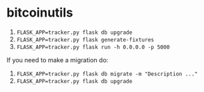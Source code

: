 # bitcoinutils

1. `FLASK_APP=tracker.py flask db upgrade`
2. `FLASK_APP=tracker.py flask generate-fixtures`
3. `FLASK_APP=tracker.py flask run -h 0.0.0.0 -p 5000`

If you need to make a migration do:

1. `FLASK_APP=tracker.py flask db migrate -m "Description ..."`
2. `FLASK_APP=tracker.py flask db upgrade`
